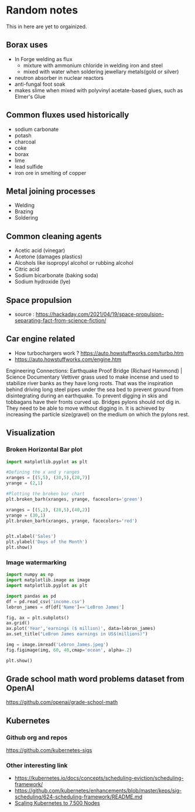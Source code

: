 # Random notes

This in here are yet to orgainized.

## Borax uses

- In Forge welding as flux
  - mixture with ammonium chloride in welding iron and steel
  - mixed with water when soldering jewellary metals(gold or silver)
- neutron absorber in nuclear reactors
- anti-fungal foot soak
- makes slime when mixed with polyvinyl acetate-based glues, such as Elmer's Glue

## Common fluxes used historically

- sodium carbonate
- potash
- charcoal
- coke
- borax
- lime
- lead sulfide
- iron ore in smelting of copper

## Metal joining processes

- Welding
- Brazing
- Soldering

## Common cleaning agents

- Acetic acid (vinegar)
- Acetone (damages plastics)
- Alcohols like isopropyl alcohol or rubbing alcohol
- Citric acid
- Sodium bicarbonate (baking soda)
- Sodium hydroxide (lye)

## Space propulsion

- source : https://hackaday.com/2021/04/19/space-propulsion-separating-fact-from-science-fiction/ 

## Car engine related

- How turbochargers work ? https://auto.howstuffworks.com/turbo.htm
- https://auto.howstuffworks.com/engine.htm

Engineering Connections: Earthquake Proof Bridge (Richard Hammond) | Science Documentary
Vettiver grass used to make incense and used to stabilize river banks as they have long roots.
That was the inspiration behind driving long steel pipes under the sea bed to prevent ground from disintegrating during an earthquake.
To prevent digging in skis and tobbagans have their fronts curved up.
Bridges pylons should not dig in. They need to be able to move without digging in. It is achieved by increasing the particle size(gravel) on the medium on which the pylons rest.

## Visualization

### Broken Horizontal Bar plot

```python
import matplotlib.pyplot as plt 

#Defining the x and y ranges 
xranges = [(5,5), (20,5),(20,7)] 
yrange = (2,1) 

#Plotting the broken bar chart 
plt.broken_barh(xranges, yrange, facecolors='green') 

xranges = [(5,2), (28,5),(40,2)] 
yrange = (30,1) 
plt.broken_barh(xranges, yrange, facecolors='red') 


plt.xlabel('Sales') 
plt.ylabel('Days of the Month') 
plt.show()
```

### Image watermarking

```python
import numpy as np 
import matplotlib.image as image 
import matplotlib.pyplot as plt 

import pandas as pd 
df = pd.read_csv('income.csv') 
lebron_james = df[df['Name']=='LeBron James']

fig, ax = plt.subplots() 
ax.grid() 
ax.plot('Year','earnings ($ million)', data=lebron_james) 
ax.set_title("LeBron James earnings in US$(millions)") 

img = image.imread('Lebron_James.jpeg')
fig.figimage(img, 60, 40,cmap='ocean', alpha=.2)

plt.show()
```

## Grade school math word problems dataset from OpenAI

https://github.com/openai/grade-school-math

## Kubernetes

### Github org and repos

https://github.com/kubernetes-sigs

### Other interesting link

- https://kubernetes.io/docs/concepts/scheduling-eviction/scheduling-framework/
- https://github.com/kubernetes/enhancements/blob/master/keps/sig-scheduling/624-scheduling-framework/README.md
- [Scaling Kubernetes to 7,500 Nodes](https://openai.com/blog/scaling-kubernetes-to-7500-nodes/)
